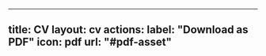
---
title: CV
layout: cv
actions:
   label: "Download as PDF"
   icon: pdf
   url: "#pdf-asset"
---
